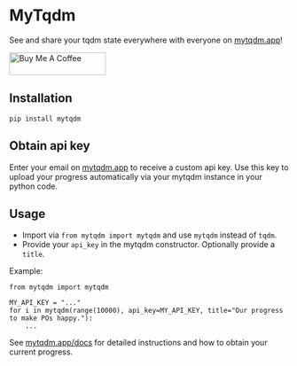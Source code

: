 # MyTqdm
See and share your tqdm state everywhere with everyone on [mytqdm.app](https://mytqdm.app)!

<a href="https://www.buymeacoffee.com/padmalcom" target="_blank"><img src="https://cdn.buymeacoffee.com/buttons/default-orange.png" alt="Buy Me A Coffee" height="41" width="174"></a>

## Installation
```pip install mytqdm```

## Obtain api key
Enter your email on [mytqdm.app](https://mytqdm.app) to receive a custom api key. Use this key to upload your progress automatically via your mytqdm instance in your python code.

## Usage
- Import via ```from mytqdm import mytqdm``` and use ```mytqdm``` instead of ```tqdm```.
- Provide your ```api_key``` in the mytqdm constructor. Optionally provide a ```title```.

Example:
```
from mytqdm import mytqdm

MY_API_KEY = "..."
for i in mytqdm(range(10000), api_key=MY_API_KEY, title="Our progress to make POs happy."):
    ...
```

See [mytqdm.app/docs](https://mytqdm.app/docs) for detailed instructions and how to obtain your current progress.